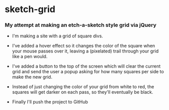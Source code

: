 # sketch-grid
### My attempt at making an etch-a-sketch style grid via jQuery
* I'm making a site with a grid of square divs.
* I've added a hover effect so it changes the color of the square when your mouse passes over it, leaving a (pixelated) trail through your grid like a pen would.
* I've added a button to the top of the screen which will clear the current grid and send the user a popup asking for how many squares per side to make the new grid.
* Instead of just changing the color of your grid from white to red, the squares will get darker on each pass, so they'll eventually be black.

* Finally I'll push the project to GitHub